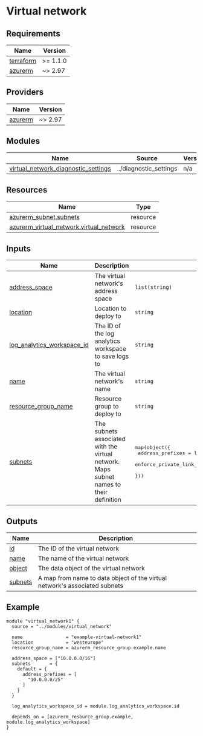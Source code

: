 <!-- BEGIN_TF_DOCS -->
# Virtual network

## Requirements

| Name | Version |
|------|---------|
| <a name="requirement_terraform"></a> [terraform](#requirement\_terraform) | >= 1.1.0 |
| <a name="requirement_azurerm"></a> [azurerm](#requirement\_azurerm) | ~> 2.97 |

## Providers

| Name | Version |
|------|---------|
| <a name="provider_azurerm"></a> [azurerm](#provider\_azurerm) | ~> 2.97 |

## Modules

| Name | Source | Version |
|------|--------|---------|
| <a name="module_virtual_network_diagnostic_settings"></a> [virtual\_network\_diagnostic\_settings](#module\_virtual\_network\_diagnostic\_settings) | ../diagnostic_settings | n/a |

## Resources

| Name | Type |
|------|------|
| [azurerm_subnet.subnets](https://registry.terraform.io/providers/hashicorp/azurerm/latest/docs/resources/subnet) | resource |
| [azurerm_virtual_network.virtual_network](https://registry.terraform.io/providers/hashicorp/azurerm/latest/docs/resources/virtual_network) | resource |

## Inputs

| Name | Description | Type | Default | Required |
|------|-------------|------|---------|:--------:|
| <a name="input_address_space"></a> [address\_space](#input\_address\_space) | The virtual network's address space | `list(string)` | n/a | yes |
| <a name="input_location"></a> [location](#input\_location) | Location to deploy to | `string` | n/a | yes |
| <a name="input_log_analytics_workspace_id"></a> [log\_analytics\_workspace\_id](#input\_log\_analytics\_workspace\_id) | The ID of the log analytics workspace to save logs to | `string` | n/a | yes |
| <a name="input_name"></a> [name](#input\_name) | The virtual network's name | `string` | n/a | yes |
| <a name="input_resource_group_name"></a> [resource\_group\_name](#input\_resource\_group\_name) | Resource group to deploy to | `string` | n/a | yes |
| <a name="input_subnets"></a> [subnets](#input\_subnets) | The subnets associated with the virtual network. Maps subnet names to their definition | <pre>map(object({<br>    address_prefixes                               = list(string)<br>    enforce_private_link_endpoint_network_policies = optional(bool)<br>  }))</pre> | n/a | yes |

## Outputs

| Name | Description |
|------|-------------|
| <a name="output_id"></a> [id](#output\_id) | The ID of the virtual network |
| <a name="output_name"></a> [name](#output\_name) | The name of the virtual network |
| <a name="output_object"></a> [object](#output\_object) | The data object of the virtual network |
| <a name="output_subnets"></a> [subnets](#output\_subnets) | A map from name to data object of the virtual network's associated subnets |

## Example

```hcl
module "virtual_network1" {
  source = "../modules/virtual_network"

  name                = "example-virtual-network1"
  location            = "westeurope"
  resource_group_name = azurerm_resource_group.example.name

  address_space = ["10.0.0.0/16"]
  subnets       = {
    default = {
      address_prefixes = [
        "10.0.0.0/25"
      ]
    }
  }

  log_analytics_workspace_id = module.log_analytics_workspace.id

  depends_on = [azurerm_resource_group.example, module.log_analytics_workspace]
}
```
<!-- END_TF_DOCS -->